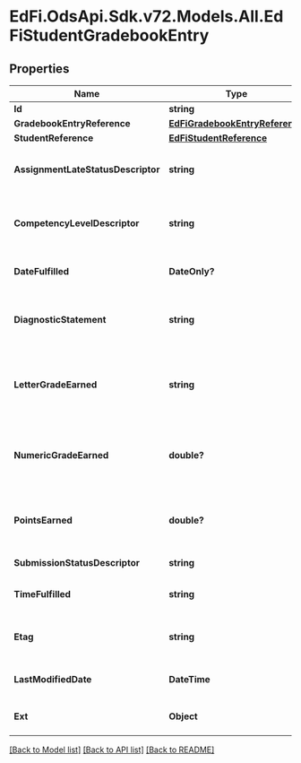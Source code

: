 # EdFi.OdsApi.Sdk.v72.Models.All.EdFiStudentGradebookEntry

## Properties

Name | Type | Description | Notes
------------ | ------------- | ------------- | -------------
**Id** | **string** |  | [optional] 
**GradebookEntryReference** | [**EdFiGradebookEntryReference**](EdFiGradebookEntryReference.md) |  | 
**StudentReference** | [**EdFiStudentReference**](EdFiStudentReference.md) |  | 
**AssignmentLateStatusDescriptor** | **string** | Status of whether the assignment was submitted after the due date and/or marked as. | [optional] 
**CompetencyLevelDescriptor** | **string** | The competency level assessed for the student for the referenced learning objective. | [optional] 
**DateFulfilled** | **DateOnly?** | The date an assignment was turned in or the date of an assessment. | [optional] 
**DiagnosticStatement** | **string** | A statement provided by the teacher that provides information in addition to the grade or assessment score. | [optional] 
**LetterGradeEarned** | **string** | A final or interim (grading period) indicator of student performance in a class as submitted by the instructor. | [optional] 
**NumericGradeEarned** | **double?** | A final or interim (grading period) indicator of student performance in a class as submitted by the instructor. | [optional] 
**PointsEarned** | **double?** | The points earned for the submission. With extra credit, the points earned may exceed the max points. | [optional] 
**SubmissionStatusDescriptor** | **string** | The status of the student&#39;s submission. | [optional] 
**TimeFulfilled** | **string** | The time an assignment was turned in on the date fulfilled. | [optional] 
**Etag** | **string** | A unique system-generated value that identifies the version of the resource. | [optional] 
**LastModifiedDate** | **DateTime** | The date and time the resource was last modified. | [optional] 
**Ext** | **Object** | Extensions to the StudentGradebookEntry entity. | [optional] 

[[Back to Model list]](../README.md#documentation-for-models) [[Back to API list]](../README.md#documentation-for-api-endpoints) [[Back to README]](../README.md)

